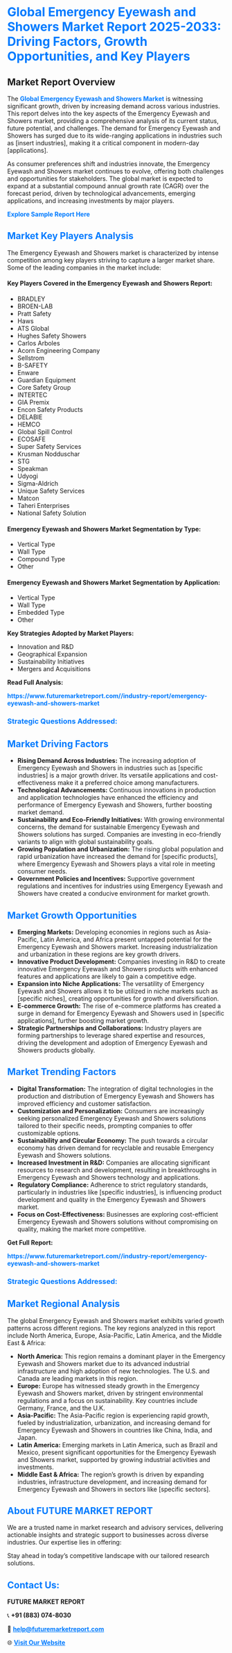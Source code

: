 <h1 style="color: #007BFF;">Global Emergency Eyewash and Showers Market Report 2025-2033: Driving Factors, Growth Opportunities, and Key Players</h1>

<section id="overview">
<h2>Market Report Overview</h2>
<p>The <a href="https://www.futuremarketreport.com//industry-report/emergency-eyewash-and-showers-market" style="color: #007BFF; text-decoration: none;"><strong>Global Emergency Eyewash and Showers Market</strong></a> is witnessing significant growth, driven by increasing demand across various industries. This report delves into the key aspects of the Emergency Eyewash and Showers market, providing a comprehensive analysis of its current status, future potential, and challenges. The demand for Emergency Eyewash and Showers has surged due to its wide-ranging applications in industries such as [insert industries], making it a critical component in modern-day [applications].</p>
<p>As consumer preferences shift and industries innovate, the Emergency Eyewash and Showers market continues to evolve, offering both challenges and opportunities for stakeholders. The global market is expected to expand at a substantial compound annual growth rate (CAGR) over the forecast period, driven by technological advancements, emerging applications, and increasing investments by major players.</p>
</section>

<section id="overview">
<p><a href="https://www.futuremarketreport.com//request-sample/reportId=64813" style="color: #007BFF; text-decoration: none;"><strong>Explore Sample Report Here</strong></a></p>
</section>

<section id="key-players">
<h2 style="color: #007BFF;">Market Key Players Analysis</h2>
<p>The Emergency Eyewash and Showers market is characterized by intense competition among key players striving to capture a larger market share. Some of the leading companies in the market include:</p>
<h4>Key Players Covered in the Emergency Eyewash and Showers Report:</h4>
<ul><li>BRADLEY</li><li>BROEN-LAB</li><li>Pratt Safety</li><li>Haws</li><li>ATS Global</li><li>Hughes Safety Showers</li><li>Carlos Arboles</li><li>Acorn Engineering Company</li><li>Sellstrom</li><li>B-SAFETY</li><li>Enware</li><li>Guardian Equipment</li><li>Core Safety Group</li><li>INTERTEC</li><li>GIA Premix</li><li>Encon Safety Products</li><li>DELABIE</li><li>HEMCO</li><li>Global Spill Control</li><li>ECOSAFE</li><li>Super Safety Services</li><li>Krusman Nodduschar</li><li>STG</li><li>Speakman</li><li>Udyogi</li><li>Sigma-Aldrich</li><li>Unique Safety Services</li><li>Matcon</li><li>Taheri Enterprises</li><li>National Safety Solution</li></ul>
<h4>Emergency Eyewash and Showers Market Segmentation by Type:</h4>
<ul><li>Vertical Type</li><li>Wall Type</li><li>Compound Type</li><li>Other</li></ul>

<h4>Emergency Eyewash and Showers Market Segmentation by Application:</h4>
<ul><li>Vertical Type</li><li>Wall Type</li><li>Embedded Type</li><li>Other</li></ul>
<p><strong>Key Strategies Adopted by Market Players:</strong></p>
<ul>
<li>Innovation and R&D</li>
<li>Geographical Expansion</li>
<li>Sustainability Initiatives</li>
<li>Mergers and Acquisitions</li>
</ul>
</section>

<section>
<p><strong>Read Full Analysis: </strong></p><a href="https://www.futuremarketreport.com//industry-report/emergency-eyewash-and-showers-market" style="color: #007BFF; text-decoration: none;"><strong>https://www.futuremarketreport.com//industry-report/emergency-eyewash-and-showers-market</strong></a>
<h3 style="color: #007BFF;">Strategic Questions Addressed:</h3>
</section>

<section id="driving-factors">
<h2 style="color: #007BFF;">Market Driving Factors</h2>
<ul>
<li><strong>Rising Demand Across Industries:</strong> The increasing adoption of Emergency Eyewash and Showers in industries such as [specific industries] is a major growth driver. Its versatile applications and cost-effectiveness make it a preferred choice among manufacturers.</li>
<li><strong>Technological Advancements:</strong> Continuous innovations in production and application technologies have enhanced the efficiency and performance of Emergency Eyewash and Showers, further boosting market demand.</li>
<li><strong>Sustainability and Eco-Friendly Initiatives:</strong> With growing environmental concerns, the demand for sustainable Emergency Eyewash and Showers solutions has surged. Companies are investing in eco-friendly variants to align with global sustainability goals.</li>
<li><strong>Growing Population and Urbanization:</strong> The rising global population and rapid urbanization have increased the demand for [specific products], where Emergency Eyewash and Showers plays a vital role in meeting consumer needs.</li>
<li><strong>Government Policies and Incentives:</strong> Supportive government regulations and incentives for industries using Emergency Eyewash and Showers have created a conducive environment for market growth.</li>
</ul>
</section>

<section id="growth-opportunities">
<h2 style="color: #007BFF;">Market Growth Opportunities</h2>
<ul>
<li><strong>Emerging Markets:</strong> Developing economies in regions such as Asia-Pacific, Latin America, and Africa present untapped potential for the Emergency Eyewash and Showers market. Increasing industrialization and urbanization in these regions are key growth drivers.</li>
<li><strong>Innovative Product Development:</strong> Companies investing in R&D to create innovative Emergency Eyewash and Showers products with enhanced features and applications are likely to gain a competitive edge.</li>
<li><strong>Expansion into Niche Applications:</strong> The versatility of Emergency Eyewash and Showers allows it to be utilized in niche markets such as [specific niches], creating opportunities for growth and diversification.</li>
<li><strong>E-commerce Growth:</strong> The rise of e-commerce platforms has created a surge in demand for Emergency Eyewash and Showers used in [specific applications], further boosting market growth.</li>
<li><strong>Strategic Partnerships and Collaborations:</strong> Industry players are forming partnerships to leverage shared expertise and resources, driving the development and adoption of Emergency Eyewash and Showers products globally.</li>
</ul>
</section>

<section id="trending-factors">
<h2 style="color: #007BFF;">Market Trending Factors</h2>
<ul>
<li><strong>Digital Transformation:</strong> The integration of digital technologies in the production and distribution of Emergency Eyewash and Showers has improved efficiency and customer satisfaction.</li>
<li><strong>Customization and Personalization:</strong> Consumers are increasingly seeking personalized Emergency Eyewash and Showers solutions tailored to their specific needs, prompting companies to offer customizable options.</li>
<li><strong>Sustainability and Circular Economy:</strong> The push towards a circular economy has driven demand for recyclable and reusable Emergency Eyewash and Showers solutions.</li>
<li><strong>Increased Investment in R&D:</strong> Companies are allocating significant resources to research and development, resulting in breakthroughs in Emergency Eyewash and Showers technology and applications.</li>
<li><strong>Regulatory Compliance:</strong> Adherence to strict regulatory standards, particularly in industries like [specific industries], is influencing product development and quality in the Emergency Eyewash and Showers market.</li>
<li><strong>Focus on Cost-Effectiveness:</strong> Businesses are exploring cost-efficient Emergency Eyewash and Showers solutions without compromising on quality, making the market more competitive.</li>
</ul>
</section>

<section>
<p><strong>Get Full Report: </strong></p><a href="https://www.futuremarketreport.com//industry-report/emergency-eyewash-and-showers-market" style="color: #007BFF; text-decoration: none;"><strong>https://www.futuremarketreport.com//industry-report/emergency-eyewash-and-showers-market</strong></a>
<h3 style="color: #007BFF;">Strategic Questions Addressed:</h3>
</section>


<section id="regional-analysis">
<h2 style="color: #007BFF;">Market Regional Analysis</h2>
<p>The global Emergency Eyewash and Showers market exhibits varied growth patterns across different regions. The key regions analyzed in this report include North America, Europe, Asia-Pacific, Latin America, and the Middle East & Africa:</p>
<ul>
<li><strong>North America:</strong> This region remains a dominant player in the Emergency Eyewash and Showers market due to its advanced industrial infrastructure and high adoption of new technologies. The U.S. and Canada are leading markets in this region.</li>
<li><strong>Europe:</strong> Europe has witnessed steady growth in the Emergency Eyewash and Showers market, driven by stringent environmental regulations and a focus on sustainability. Key countries include Germany, France, and the U.K.</li>
<li><strong>Asia-Pacific:</strong> The Asia-Pacific region is experiencing rapid growth, fueled by industrialization, urbanization, and increasing demand for Emergency Eyewash and Showers in countries like China, India, and Japan.</li>
<li><strong>Latin America:</strong> Emerging markets in Latin America, such as Brazil and Mexico, present significant opportunities for the Emergency Eyewash and Showers market, supported by growing industrial activities and investments.</li>
<li><strong>Middle East & Africa:</strong> The region’s growth is driven by expanding industries, infrastructure development, and increasing demand for Emergency Eyewash and Showers in sectors like [specific sectors].</li>
</ul>
</section>

<footer>
<h2 style="color: #007BFF;">About FUTURE MARKET REPORT</h2>
<p>We are a trusted name in market research and advisory services, delivering actionable insights and strategic support to businesses across diverse industries. Our expertise lies in offering:</p>

<p>Stay ahead in today’s competitive landscape with our tailored research solutions.</p>

<h2 style="color: #007BFF;">Contact Us:</h2>
<p><strong>FUTURE MARKET REPORT</strong></p>
<p>📞 <strong>+91 (883) 074-8030</strong></p>
<p>📧 <strong><a href="mailto:help@futuremarketreport.com" style="color: #007BFF;">help@futuremarketreport.com</a></strong></p>
<p>🌐 <strong><a href="https://www.futuremarketreport.com/" style="color: #007BFF;">Visit Our Website</a></strong></p>
</footer>